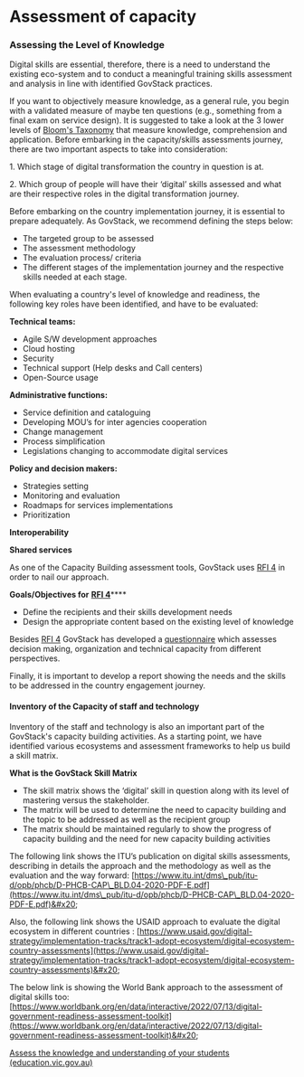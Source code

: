 # Assessment of capacity

### Assessing the Level of Knowledge

Digital skills are essential, therefore, there is a need to understand the existing eco-system and to conduct a meaningful training skills assessment and analysis in line with identified GovStack practices.&#x20;

If you want to objectively measure knowledge, as a general rule, you begin with a validated measure of maybe ten questions (e.g., something from a final exam on service design). It is suggested to take a look at the 3 lower levels of [Bloom's Taxonomy](https://www.celt.iastate.edu/instructional-strategies/effective-teaching-practices/revised-blooms-taxonomy/) that measure knowledge, comprehension and application. Before embarking in the capacity/skills assessments journey, there are two important aspects to take into consideration: &#x20;

1\. Which stage of digital transformation the country in question is at.&#x20;

2\. Which group of people will have their ‘digital’ skills assessed and what are their respective roles in the digital transformation journey.&#x20;

Before embarking on the country implementation journey, it is essential to prepare adequately. As GovStack, we recommend defining the steps below:&#x20;

* The targeted group to be assessed&#x20;
* The assessment methodology&#x20;
* The evaluation process/ criteria&#x20;
* The different stages of the implementation journey and the respective skills needed at each stage.&#x20;

&#x20;When evaluating a country's level of knowledge and readiness, the following key roles have been identified, and have to be evaluated:&#x20;

**Technical teams:** &#x20;

* Agile S/W development approaches&#x20;
* Cloud hosting&#x20;
* Security&#x20;
* Technical support (Help desks and Call centers)&#x20;
* Open-Source usage&#x20;

**Administrative functions:**&#x20;

* Service definition and cataloguing&#x20;
* Developing MOU’s for inter agencies cooperation &#x20;
* Change management &#x20;
* Process simplification &#x20;
* Legislations changing to accommodate digital services&#x20;

**Policy and decision makers:**&#x20;

* Strategies setting&#x20;
* Monitoring and evaluation&#x20;
* Roadmaps for services implementations&#x20;
* Prioritization &#x20;

**Interoperability**&#x20;

**Shared services**&#x20;

As one of the Capacity Building assessment tools, GovStack uses [RFI 4](https://form.jotform.com/222256248199059) in order to nail our approach.&#x20;

&#x20;**Goals/Objectives for** [**RFI 4**](https://form.jotform.com/222256248199059)****

* Define the recipients and their skills development needs&#x20;
* Design the appropriate content based on the existing level of knowledge&#x20;

Besides [RFI 4](https://form.jotform.com/222256248199059) GovStack has developed a [questionnaire](https://gizonline.sharepoint.com/:w:/r/sites/ICTBuildingBlocks-CommondigitalSDGplatformwithguests/Freigegebene%20Dokumente/General/Country%20Engagement/Country%20Engagement%20Playbook/Templates/GovStackCBStrategy-Template-V1-08Aug22-Vikash%20\(1\).docx?d=wf24fec7d065d4b23a770f1cbc42e6f67\&csf=1\&web=1\&e=OLZKqn) which assesses decision making, organization and technical capacity from different perspectives.&#x20;

Finally, it is important to develop a report showing the needs and the skills to be addressed in the country engagement journey.&#x20;

#### &#x20;Inventory of the Capacity of staff and technology&#x20;

Inventory of the staff and technology is also an important part of the GovStack's capacity building activities. As a starting point, we have identified various ecosystems and assessment frameworks to help us build a skill matrix.&#x20;

**What is the GovStack Skill Matrix** &#x20;

* The skill matrix shows the ‘digital’ skill in question along with its level of mastering versus the stakeholder.&#x20;
* The matrix will be used to determine the need to capacity building and the topic to be addressed as well as the recipient group&#x20;
* The matrix should be maintained regularly to show the progress of capacity building and the need for new capacity building activities&#x20;



The following link shows the ITU’s publication on digital skills assessments, describing in details the approach and the methodology as well as the evaluation and the way forward: [https://www.itu.int/dms\_pub/itu-d/opb/phcb/D-PHCB-CAP\_BLD.04-2020-PDF-E.pdf](https://www.itu.int/dms\_pub/itu-d/opb/phcb/D-PHCB-CAP\_BLD.04-2020-PDF-E.pdf)&#x20;

Also, the following link shows the USAID approach to evaluate the digital ecosystem in different countries : [https://www.usaid.gov/digital-strategy/implementation-tracks/track1-adopt-ecosystem/digital-ecosystem-country-assessments](https://www.usaid.gov/digital-strategy/implementation-tracks/track1-adopt-ecosystem/digital-ecosystem-country-assessments)&#x20;

The below link is showing the World Bank approach to the assessment of digital skills too: [https://www.worldbank.org/en/data/interactive/2022/07/13/digital-government-readiness-assessment-toolkit](https://www.worldbank.org/en/data/interactive/2022/07/13/digital-government-readiness-assessment-toolkit)&#x20;

&#x20;[Assess the knowledge and understanding of your students (education.vic.gov.au)](https://www.education.vic.gov.au/school/teachers/teachingresources/practice/improve/Pages/eitassessknowledge.aspx)&#x20;

&#x20;
